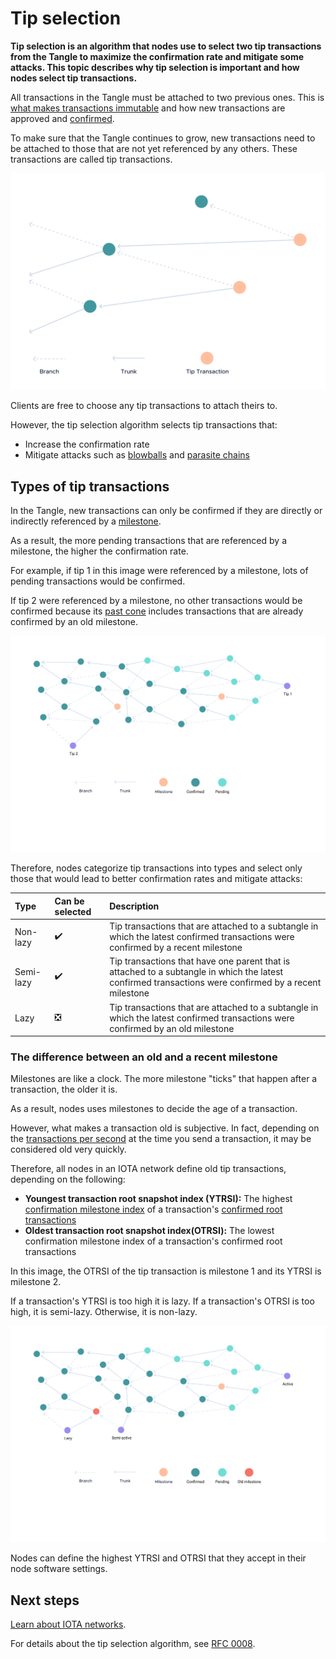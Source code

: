 # Tip selection

**Tip selection is an algorithm that nodes use to select two tip transactions from the Tangle to maximize the confirmation rate and mitigate some attacks. This topic describes why tip selection is important and how nodes select tip transactions.**

All transactions in the Tangle must be attached to two previous ones. This is [what makes transactions immutable](../the-tangle/immutability.md) and how new transactions are approved and [confirmed](../the-tangle/the-coordinator.md).

To make sure that the Tangle continues to grow, new transactions need to be attached to those that are not yet referenced by any others. These transactions are called tip transactions.

![Tip transactions](../images/tip-transactions.svg)

Clients are free to choose any tip transactions to attach theirs to.

However, the tip selection algorithm selects tip transactions that:

- Increase the confirmation rate
- Mitigate attacks such as [blowballs](../references/glossary.md#blowball) and [parasite chains](../references/glossary.md#parasite-chain)

## Types of tip transactions

In the Tangle, new transactions can only be confirmed if they are directly or indirectly referenced by a [milestone](../the-tangle/the-coordinator.md).

As a result, the more pending transactions that are referenced by a milestone, the higher the confirmation rate.

For example, if tip 1 in this image were referenced by a milestone, lots of pending transactions would be confirmed.

If tip 2 were referenced by a milestone, no other transactions would be confirmed because its [past cone](../references/glossary.md#past-cone) includes transactions that are already confirmed by an old milestone.

![Lazy tip transaction](../images/confirmation-rate.svg)

Therefore, nodes categorize tip transactions into types and select only those that would lead to better confirmation rates and mitigate attacks:

|**Type**|**Can be selected**|**Description**|
|:-------|:----------|:----------|
|Non-lazy|:heavy_check_mark:|Tip transactions that are attached to a subtangle in which the latest confirmed transactions were confirmed by a recent milestone
|Semi-lazy|:heavy_check_mark:|Tip transactions that have one parent that is attached to a subtangle in which the latest confirmed transactions were confirmed by a recent milestone
|Lazy|:negative_squared_cross_mark:|Tip transactions that are attached to a subtangle in which the latest confirmed transactions were confirmed by an old milestone

### The difference between an old and a recent milestone

Milestones are like a clock. The more milestone "ticks" that happen after a transaction, the older it is.

As a result, nodes uses milestones to decide the age of a transaction.

However, what makes a transaction old is subjective. In fact, depending on the [transactions per second](../references/glossary.md#transactions-per-second) at the time you send a transaction, it may be considered old very quickly.

Therefore, all nodes in an IOTA network define old tip transactions, depending on the following:

- **Youngest transaction root snapshot index (YTRSI):** The highest [confirmation milestone index](../references/glossary.md#confirmation-milestone-index) of a transaction's [confirmed root transactions](../references/glossary.md#confirmed-root-transaction)
- **Oldest transaction root snapshot index(OTRSI):** The lowest confirmation milestone index of a transaction's confirmed root transactions

In this image, the OTRSI of the tip transaction is milestone 1 and its YTRSI is milestone 2.

If a transaction's YTRSI is too high it is lazy. If a transaction's OTRSI is too high, it is semi-lazy. Otherwise, it is non-lazy.

![Types of tip transaction](../images/tip-selection.svg)

Nodes can define the highest YTRSI and OTRSI that they accept in their node software settings.

## Next steps

[Learn about IOTA networks](../networks/overview.md).

For details about the tip selection algorithm, see [RFC 0008](https://github.com/iotaledger/protocol-rfcs/blob/master/text/0008-weighted-uniform-random-tip-selection/0008-weighted-uniform-random-tip-selection.md).